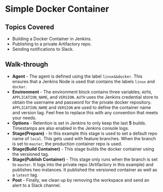 # Simple Docker Container

## Topics Covered

- Building a Docker Container in Jenkins.
- Publishing to a private Artifactory repo.
- Sending notifications to Slack.

## Walk-through

- **Agent** - The agent is defined using the label `linux&&docker`. This ensures that a Jenkins Node is used that contains the labels `linux` and `docker`.
- **Environment** - The environment block contains three variables; `AUTH`, `APPLICATION_NAME`, and `VERSION`. `AUTH` uses the Jenkins credential store to obtain the username and password for the private docker repository. `APPLICATION_NAME` and `VERSION` are used to define the container name and version tag. Feel free to replace this with any convention that meets your needs.
- **Options** - Retention is set in Jenkins to only keep the last **5** builds. Timestamps are also enabled in the Jenkins console logs.
- **Stage(Prepare)** - In this example this stage is used to set a default repo name of `local`. This gets used with feature branches. When the branch is set to `master`, the production container repo is used.
- **Stage(Build Container)** - This stage builds the docker container using the versioned tag.
- **Stage(Publish Container)** - This stage only runs when the branch is set to `master`. It logs into the private repo (Artifactory in this example) and publishes two instances. It published the versioned container as well as a `latest` tag.
- **Post** - Finally, we clean up by removing the workspace and send an alert to a Slack channel.
